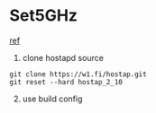 # Set5GHz

[ref](https://tildearrow.org/?p=post&month=7&year=2022&item=lar)

1. clone hostapd source

```
git clone https://w1.fi/hostap.git
git reset --hard hostap_2_10
```

2. use build config

